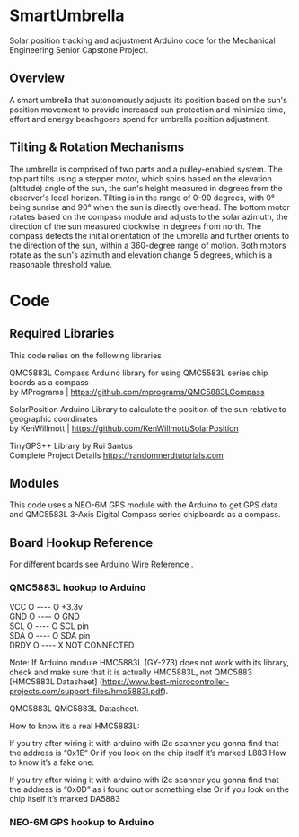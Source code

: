 # SmartUmbrella
Solar position tracking and adjustment Arduino code for the Mechanical Engineering Senior Capstone Project.

## Overview
A smart umbrella that autonomously adjusts its position based on the sun's position movement to provide increased sun protection and minimize time, effort and energy beachgoers spend for umbrella position adjustment.

## Tilting & Rotation Mechanisms
The umbrella is comprised of two parts and a pulley-enabled system. The top part tilts using a stepper motor, which spins based on the elevation (altitude) angle of the sun, the sun's height measured in degrees from the observer's local horizon. Tilting is in the range of 0-90 degrees, with 0° being sunrise and 90° when the sun is directly overhead. The bottom motor rotates based on the compass module and adjusts to the solar azimuth, the direction of the sun measured clockwise in degrees from north. The compass detects the initial orientation of the umbrella and further orients to the direction of the sun, within a 360-degree range of motion. Both motors rotate as the sun's azimuth and elevation change 5 degrees, which is a reasonable threshold value.

# Code
## Required Libraries
This code relies on the following libraries

QMC5883L Compass
Arduino library for using QMC5583L series chip boards as a compass\
by MPrograms | https://github.com/mprograms/QMC5883LCompass

SolarPosition
Arduino Library to calculate the position of the sun relative to geographic coordinates\
by KenWillmott | https://github.com/KenWillmott/SolarPosition

TinyGPS++ Library
by Rui Santos\
Complete Project Details https://randomnerdtutorials.com

## Modules
This code uses a NEO-6M GPS module with the Arduino to get GPS data and QMC5583L 3-Axis Digital Compass series chipboards as a compass.

## Board Hookup Reference
For different boards see [Arduino Wire Reference ](https://www.arduino.cc/reference/en/language/functions/communication/wire/). 

### QMC5883L hookup to Arduino
VCC  O ---- O +3.3v\
GND  O ---- O GND\
SCL  O ---- O SCL pin\
SDA  O ---- O SDA pin\
DRDY O ---- X NOT CONNECTED


Note: If Arduino module HMC5883L (GY-273) does not work with its library, check and make sure that it is actually HMC5883L, not QMC5883
[HMC5883L Datasheet] (https://www.best-microcontroller-projects.com/support-files/hmc5883l.pdf). 


QMC5883L
QMC5883L Datasheet.

How to know it’s a real HMC5883L:

If you try after wiring it with arduino with i2c scanner you gonna find that the address is “0x1E“
Or if you look on the chip itself it’s marked L883
How to know it’s a fake one:

If you try after wiring it with arduino with i2c scanner you gonna find that the address is “0x0D” as i found out or something else
Or if you look on the chip itself it’s marked DA5883

### NEO-6M GPS hookup to Arduino


